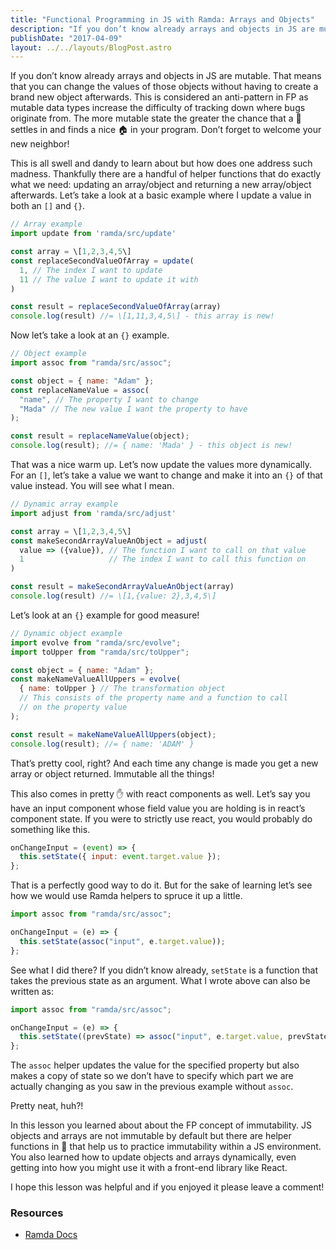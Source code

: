 ```yaml
---
title: "Functional Programming in JS with Ramda: Arrays and Objects"
description: "If you don’t know already arrays and objects in JS are mutable. That means that you can change the values of those objects without having…"
publishDate: "2017-04-09"
layout: ../../layouts/BlogPost.astro
---
```


If you don’t know already arrays and objects in JS are mutable. That means that you can change the values of those objects without having to create a brand new object afterwards. This is considered an anti-pattern in FP as mutable data types increase the difficulty of tracking down where bugs originate from. The more mutable state the greater the chance that a 🐛settles in and finds a nice 🏠 in your program. Don’t forget to welcome your new neighbor!

This is all swell and dandy to learn about but how does one address such madness. Thankfully there are a handful of helper functions that do exactly what we need: updating an array/object and returning a new array/object afterwards. Let’s take a look at a basic example where I update a value in both an `[]` and `{}`.

```javascript
// Array example
import update from 'ramda/src/update'

const array = \[1,2,3,4,5\]
const replaceSecondValueOfArray = update(
  1, // The index I want to update
  11 // The value I want to update it with
)

const result = replaceSecondValueOfArray(array)
console.log(result) //= \[1,11,3,4,5\] - this array is new!
```

Now let’s take a look at an `{}` example.

```javascript
// Object example
import assoc from "ramda/src/assoc";

const object = { name: "Adam" };
const replaceNameValue = assoc(
  "name", // The property I want to change
  "Mada" // The new value I want the property to have
);

const result = replaceNameValue(object);
console.log(result); //= { name: 'Mada' } - this object is new!
```

That was a nice warm up. Let’s now update the values more dynamically. For an `[]`, let’s take a value we want to change and make it into an `{}` of that value instead. You will see what I mean.

```javascript
// Dynamic array example
import adjust from 'ramda/src/adjust'

const array = \[1,2,3,4,5\]
const makeSecondArrayValueAnObject = adjust(
  value => ({value}), // The function I want to call on that value
  1                   // The index I want to call this function on
)

const result = makeSecondArrayValueAnObject(array)
console.log(result) //= \[1,{value: 2},3,4,5\]
```

Let’s look at an `{}` example for good measure!

```javascript
// Dynamic object example
import evolve from "ramda/src/evolve";
import toUpper from "ramda/src/toUpper";

const object = { name: "Adam" };
const makeNameValueAllUppers = evolve(
  { name: toUpper } // The transformation object
  // This consists of the property name and a function to call
  // on the property value
);

const result = makeNameValueAllUppers(object);
console.log(result); //= { name: 'ADAM' }
```

That’s pretty cool, right? And each time any change is made you get a new array or object returned. Immutable all the things!

This also comes in pretty ✋ with react components as well. Let’s say you have an input component whose field value you are holding is in react’s component state. If you were to strictly use react, you would probably do something like this.

```javascript
onChangeInput = (event) => {
  this.setState({ input: event.target.value });
};
```

That is a perfectly good way to do it. But for the sake of learning let’s see how we would use Ramda helpers to spruce it up a little.

```javascript
import assoc from "ramda/src/assoc";

onChangeInput = (e) => {
  this.setState(assoc("input", e.target.value));
};
```

See what I did there? If you didn’t know already, `setState` is a function that takes the previous state as an argument. What I wrote above can also be written as:

```javascript
import assoc from "ramda/src/assoc";

onChangeInput = (e) => {
  this.setState((prevState) => assoc("input", e.target.value, prevState));
};
```

The `assoc` helper updates the value for the specified property but also makes a copy of state so we don’t have to specify which part we are actually changing as you saw in the previous example without `assoc`.

Pretty neat, huh?!

In this lesson you learned about about the FP concept of immutability. JS objects and arrays are not immutable by default but there are helper functions in 🐏 that help us to practice immutability within a JS environment. You also learned how to update objects and arrays dynamically, even getting into how you might use it with a front-end library like React.

I hope this lesson was helpful and if you enjoyed it please leave a comment!

### Resources

- [Ramda Docs](http://ramdajs.com/docs/)
